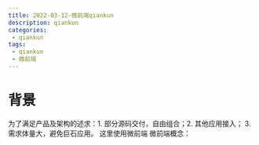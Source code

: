 ```yaml
---
title: 2022-03-12-微前端qiankun
description: qiankun
categories:
 - qiankun
tags:
 - qiankun
 - 微前端
---
```


>

<!-- more -->

# 背景
为了满足产品及架构的述求：1. 部分源码交付，自由组合；2. 其他应用接入； 3. 需求体量大，避免巨石应用。 这里使用微前端 
微前端概念：
